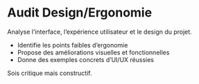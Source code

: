 # Audit Design/Ergonomie

Analyse l’interface, l’expérience utilisateur et le design du projet.
- Identifie les points faibles d’ergonomie
- Propose des améliorations visuelles et fonctionnelles
- Donne des exemples concrets d’UI/UX réussies

Sois critique mais constructif.
